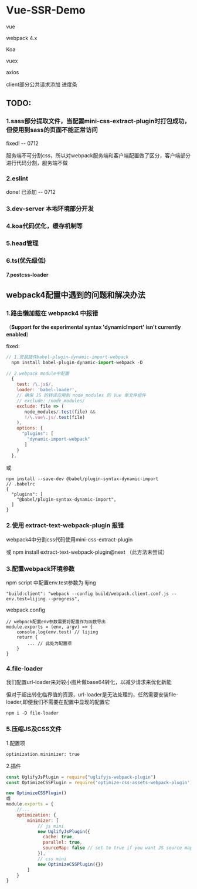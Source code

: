 # Vue-SSR-Demo

vue

webpack 4.x

Koa

vuex

axios



client部分公共请求添加 进度条



## TODO:

### 1.sass部分提取文件，当配置mini-css-extract-plugin时打包成功，但使用到sass的页面不能正常访问

fixed! -- 0712

服务端不可分割css，所以对webpack服务端和客户端配置做了区分，客户端部分进行代码分割，服务端不做

### 2.eslint

done! 已添加 -- 0712

### 3.dev-server 本地环境部分开发

### 4.koa代码优化，缓存机制等

### 5.head管理

### 6.ts(优先级低)

#### 7.postcss-loader



## webpack4配置中遇到的问题和解决办法

### 1.路由懒加载在 webpack4 中报错

（**Support for the experimental syntax 'dynamicImport' isn't currently enabled**）

fixed: 

```js
// 1.安装插件babel-plugin-dynamic-import-webpack
  npm install babel-plugin-dynamic-import-webpack -D
  
// 2.webpack module中配置
  {
    test: /\.js$/,
    loader: 'babel-loader',
    // 确保 JS 的转译应用到 node_modules 的 Vue 单文件组件
    // exclude: /node_modules/
    exclude: file => (
       node_modules/.test(file) &&
       !/\.vue\.js/.test(file)
    ),
    options: {
      "plugins": [
        "dynamic-import-webpack"
       ]
    }
  },
```

或

```
npm install --save-dev @babel/plugin-syntax-dynamic-import
// .babelrc
{
  "plugins": [
    "@babel/plugin-syntax-dynamic-import",
  ]
}
```



### 2.使用 extract-text-webpack-plugin 报错

webpack4中分割css代码使用mini-css-extract-plugin

或 npm install extract-text-webpack-plugin@next （此方法未尝试）



### 3.配置webpack环境参数

npm script 中配置env.test参数为 lijing

```
"build:client": "webpack --config build/webpack.client.conf.js --env.test=lijing --progress",
```

webpack.config

```
// webpack配置env参数需要将配置作为函数导出
module.exports = (env, argv) => {
	console.log(env.test) // lijing
	return {
		... // 此处为配置项
	}
}
```



### 4.file-loader

我们配置url-loader来对较小图片做base64转化，以减少请求来优化新能

但对于超出转化临界值的资源，url-loader是无法处理的，任然需要安装file-loader,即便我们不需要在配置中显现的配置它

```shell
npm i -D file-loader
```



### 5.压缩JS及CSS文件

1.配置项

```
optimization.minimizer: true
```

2.插件

```js
const UglifyJsPlugin = require("uglifyjs-webpack-plugin")
const OptimizeCSSPlugin = require('optimize-css-assets-webpack-plugin')

new OptimizeCSSPlugin()
或
module.exports = {
    //...
    optimization: {
        minimizer: [
            // js mini
            new UglifyJsPlugin({
              cache: true,
              parallel: true,
              sourceMap: false // set to true if you want JS source maps
            }),
            // css mini
            new OptimizeCSSPlugin({})
        ]
    }
}
```

